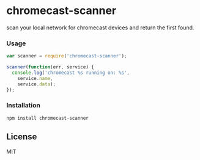 # chromecast-scanner

scan your local network for chromecast devices and return the
first found.

### Usage
```javascript
var scanner = require('chromecast-scanner');

scanner(function(err, service) {
  console.log('chromecast %s running on: %s',
    service.name,
    service.data);
});
```

### Installation

`npm install chromecast-scanner`

## License
MIT

